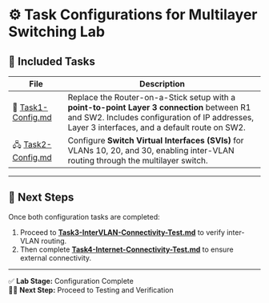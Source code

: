 # ⚙️ Task Configurations for Multilayer Switching Lab

## 🧩 Included Tasks

| File | Description |
|------|--------------|
| 🧱 [Task1-Config.md](./Task1-Config.md) | Replace the Router-on-a-Stick setup with a **point-to-point Layer 3 connection** between R1 and SW2. Includes configuration of IP addresses, Layer 3 interfaces, and a default route on SW2. |
| 🖧 [Task2-Config.md](./Task2-Config.md) | Configure **Switch Virtual Interfaces (SVIs)** for VLANs 10, 20, and 30, enabling inter-VLAN routing through the multilayer switch. |

---


## 🧾 Next Steps
Once both configuration tasks are completed:
1. Proceed to **[Task3-InterVLAN-Connectivity-Test.md](.../Task3-InterVLAN-Connectivity-Test.md)** to verify inter-VLAN routing.  
2. Then complete **[Task4-Internet-Connectivity-Test.md](.../Task4-Internet-Connectivity-Test.md)** to ensure external connectivity.  

---

✅ **Lab Stage:** Configuration Complete  
🧑‍💻 **Next Step:** Proceed to Testing and Verification  
